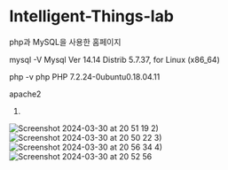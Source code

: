 # Intelligent-Things-lab
php과 MySQL을 사용한 홈페이지

mysql -V
Mysql  Ver 14.14 Distrib 5.7.37, for Linux (x86_64)

php -v
php PHP 7.2.24-0ubuntu0.18.04.11

apache2
<br>

1)
![Screenshot 2024-03-30 at 20 51 19](https://github.com/chimeddor/Homepage/assets/53028417/c03087df-90eb-4927-be19-96e1746e4c36)
2)
![Screenshot 2024-03-30 at 20 50 22](https://github.com/chimeddor/Homepage/assets/53028417/17a5eda5-cf45-4529-b9d7-4f564717e26b)
3)
![Screenshot 2024-03-30 at 20 56 34](https://github.com/chimeddor/Homepage/assets/53028417/6a683e29-cd58-4ea1-a073-0a985df46784)
4)
![Screenshot 2024-03-30 at 20 52 56](https://github.com/chimeddor/Homepage/assets/53028417/6c1bf41c-15cf-41f9-b0a0-b4012de0c656)
